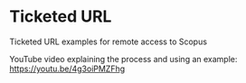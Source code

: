 # Ticketed URL
Ticketed URL examples for remote access to Scopus

YouTube video explaining the process and using an example:
https://youtu.be/4g3oiPMZFhg
